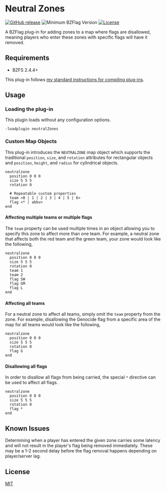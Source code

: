 # Neutral Zones

[![GitHub release](https://img.shields.io/github/release/allejo/neutralZones.svg)](https://github.com/allejo/neutralZones/releases/latest)
![Minimum BZFlag Version](https://img.shields.io/badge/BZFlag-v2.4.4+-blue.svg)
[![License](https://img.shields.io/github/license/allejo/neutralZones.svg)](LICENSE.md)

A BZFlag plug-in for adding zones to a map where flags are disallowed, meaning players who enter these zones with specific flags will have it removed.

## Requirements

- BZFS 2.4.4+

This plug-in follows [my standard instructions for compiling plug-ins](https://github.com/allejo/docs.allejo.io/wiki/BZFlag-Plug-in-Distribution).

## Usage

### Loading the plug-in

This plugin loads without any configuration options.

```
-loadplugin neutralZones
```

### Custom Map Objects

This plug-in introduces the `NEUTRALZONE` map object which supports the traditional `position`, `size`, and `rotation` attributes for rectangular objects and `position`, `height`, and `radius` for cylindrical objects.

```text
neutralzone
  position 0 0 0
  size 5 5 5
  rotation 0

  # Repeatable custom properties
  team <0 | 1 | 2 | 3 | 4 | 5 | 6>
  flag <* | abbv>
end
```

#### Affecting multiple teams or multiple flags

The `team` property can be used multiple times in an object allowing you to specify this zone to affect more than one team. For example, a neutral zone that affects both the red team and the green team, your zone would look like the following,

```text
neutralzone
  position 0 0 0
  size 5 5 5
  rotation 0
  team 1
  team 2
  flag SW
  flag GM
  flag L
end
```

#### Affecting all teams

For a neutral zone to affect all teams, simply omit the `team` property from the zone. For example, disallowing the Genocide flag from a specific area of the map for all teams would look like the following,

```text
neutralzone
  position 0 0 0
  size 5 5 5
  rotation 0
  flag G
end
```

#### Disallowing all flags

In order to disallow all flags from being carried, the special `*` directive can be used to affect all flags.

```text
neutralzone
  position 0 0 0
  size 5 5 5
  rotation 0
  flag *
end
```

## Known Issues

Determining when a player has entered the given zone carries some latency and will not result in the player's flag being removed immediately. These may be a 1-2 second delay before the flag removal happens depending on player/server lag.

## License

[MIT](LICENSE.md)
